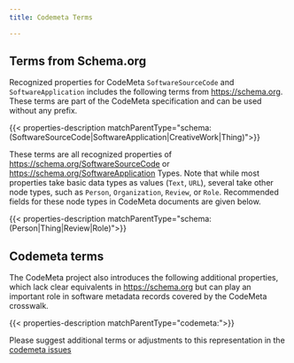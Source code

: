 ```yaml
---
title: Codemeta Terms

---
```


## Terms from Schema.org

Recognized properties for CodeMeta `SoftwareSourceCode` and `SoftwareApplication` includes the following terms from <https://schema.org>.  These terms are part of the CodeMeta specification and can be used without any prefix.

{{< properties-description matchParentType="schema:(SoftwareSourceCode|SoftwareApplication|CreativeWork|Thing)">}}

These terms are all recognized properties of <https://schema.org/SoftwareSourceCode> or <https://schema.org/SoftwareApplication> Types. Note that while most properties take basic data types as values (`Text`, `URL`), several take other node types, such as `Person`, `Organization`, `Review`, or `Role`.  Recommended fields for these node types in CodeMeta documents are given below.

{{< properties-description matchParentType="schema:(Person|Thing|Review|Role)">}}

## Codemeta terms

The CodeMeta project also introduces the following additional properties, which lack clear equivalents in <https://schema.org> but can play an important role in software metadata records covered by the CodeMeta crosswalk.

{{< properties-description matchParentType="codemeta:">}}


Please suggest additional terms or adjustments to this representation in the [codemeta issues](https://github.com/codemeta/codemeta/issues)
